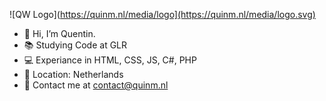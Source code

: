 ![QW Logo](https://quinm.nl/media/logo](https://quinm.nl/media/logo.svg)

- 👋 Hi, I’m Quentin.
- 📚 Studying Code at GLR
- 💻 Experiance in HTML, CSS, JS, C#, PHP
- 📍 Location: Netherlands
- 📧 Contact me at contact@quinm.nl
